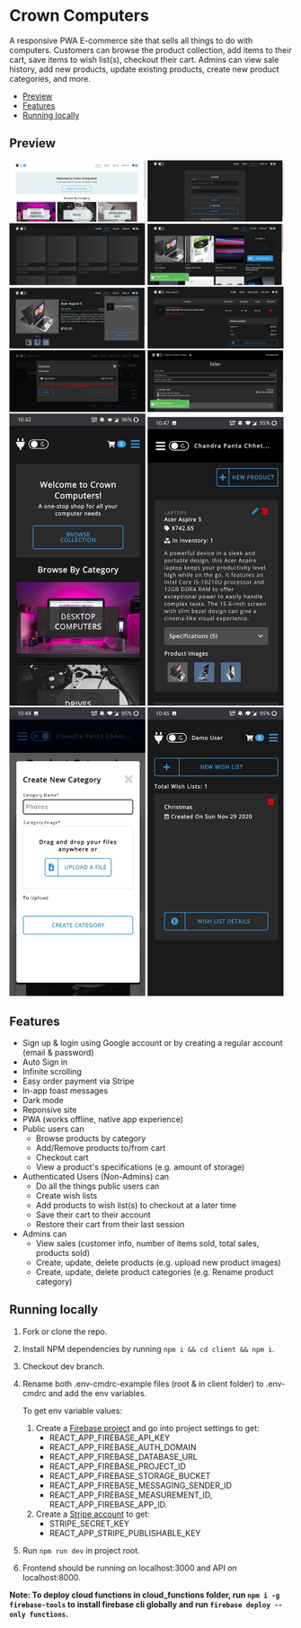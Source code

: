 # Crown Computers

A responsive PWA E-commerce site that sells all things to do with computers. Customers can browse the product collection, add items to their cart, save items to wish list(s), checkout their cart. Admins can view sale history, add new products, update existing products, create new product categories, and more.

- [Preview](#Preview)
- [Features](#features)
- [Running locally](#running-locally)

## Preview

<img src="pictures/home-desktop.png" title="Home Page" width="48%"> <img src="pictures/login-desktop-dark.png" title="Login Page" width="48%">
<img src="pictures/shop-loading-desktop-dark.png" title="Loading Shop Page" width="48%"> <img src="pictures/shop-add-to-cart-desktop-dark.png" title="Shop Page - Dark Mode" width="48%">
<img src="pictures/product-detail-desktop-dark.png" title="Product Detail Page - Dark Mode" width="48%"> <img src="pictures/cart-summary-desktop-dark.png" title="Cart Summary - Dark Mode" width="48%">
<img src="pictures/checkout-desktop-dark.png" title="Checkout - Dark Mode" width="48%"> <img src="pictures/dashboard-sales-desktop-dark.png" title="Dashboard Sales Page - Dark Mode" width="48%">
<img src="pictures/home-mobile-dark.jpg" title="Responsive Home Page" width="48%"> <img src="pictures/dashboard-products-mobile-dark.jpg" title="Dashboard Products Page - Dark Mode" width="48%">
<img src="pictures/create-category-mobile.jpg" title="Responsive Create Category" width="48%"> <img src="pictures/wish-lists-mobile-dark.jpg" title="Responsive Wish Lists Page - Dark Mode" width="48%">

## Features

- Sign up & login using Google account or by creating a regular account (email & password)
- Auto Sign in
- Infinite scrolling
- Easy order payment via Stripe
- In-app toast messages
- Dark mode
- Reponsive site
- PWA (works offline, native app experience)
- Public users can
  - Browse products by category
  - Add/Remove products to/from cart
  - Checkout cart
  - View a product's specifications (e.g. amount of storage)
- Authenticated Users (Non-Admins) can
  - Do all the things public users can
  - Create wish lists
  - Add products to wish list(s) to checkout at a later time
  - Save their cart to their account
  - Restore their cart from their last session
- Admins can
  - View sales (customer info, number of items sold, total sales, products sold)
  - Create, update, delete products (e.g. upload new product images)
  - Create, update, delete product categories (e.g. Rename product category)

## Running locally

1. Fork or clone the repo.
2. Install NPM dependencies by running `npm i && cd client && npm i`.
3. Checkout dev branch.
4. Rename both .env-cmdrc-example files (root & in client folder) to .env-cmdrc and add the env variables.

   To get env variable values:

   1. Create a [Firebase project](https://console.firebase.google.com/) and go into project settings to get:
      - REACT_APP_FIREBASE_API_KEY
      - REACT_APP_FIREBASE_AUTH_DOMAIN
      - REACT_APP_FIREBASE_DATABASE_URL
      - REACT_APP_FIREBASE_PROJECT_ID
      - REACT_APP_FIREBASE_STORAGE_BUCKET
      - REACT_APP_FIREBASE_MESSAGING_SENDER_ID
      - REACT_APP_FIREBASE_MEASUREMENT_ID, REACT_APP_FIREBASE_APP_ID.
   2. Create a [Stripe account](https://dashboard.stripe.com/register) to get:
      - STRIPE_SECRET_KEY
      - REACT_APP_STRIPE_PUBLISHABLE_KEY

5. Run `npm run dev` in project root.
6. Frontend should be running on localhost:3000 and API on localhost:8000.

**Note: To deploy cloud functions in cloud_functions folder, run `npm i -g firebase-tools` to install firebase cli globally and run `firebase deploy --only functions`.**

